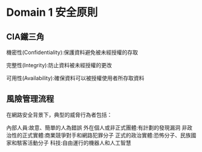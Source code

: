 Domain 1 安全原則
===
CIA鐵三角
---
機密性(Confidentiality):保護資料避免被未經授權的存取

完整性(Integrity):防止資料被未經授權的更改

可用性(Availability):確保資料可以被授權使用者所存取資料

風險管理流程
---

在網路安全背景下，典型的威脅行為者包括：

   內部人員:故意、簡單的人為錯誤
   外在個人或非正式團體:有計劃的發現漏洞
   非政治性的正式實體:商業競爭對手和網路犯罪分子
   正式的政治實體:恐怖分子、民族國家和駭客活動分子 
   科技:自由運行的機器人和人工智慧
